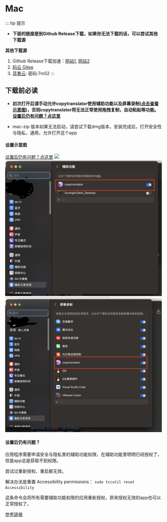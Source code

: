 # Mac
::: tip 提示
- **下面的链接是到Github Release下载，如果你无法下载的话，可以尝试其他下载源**

**其他下载源**
1. Github Release下载加速：[网站1](https://doget.nocsdn.com/#/), [网站2](https://d.serctl.com/)
2. [码云 Gitee](https://gitee.com/ylzheng/CopyTranslator/releases)
3. [蓝奏云](https://elliottzheng.lanzouy.com/b0bhgluri): 密码:7m52
::: 

## 下载前必读

- **初次打开后请手动允许copytranslator使用辅助功能以及屏幕录制([点击查看示意图](#设置示意图))，否则copytranslator将无法正常使用拖拽复制，自动粘贴等功能。[设置后仍有问题？点这里](#设置后仍有问题)**

- mac-zip 版本如果无法启动，请尝试下载dmg版本，安装完成后，打开安全性与隐私，通用，允许打开这个app

<FromMD source="/wiki/mac.md"/>

#### 设置示意图
[设置后仍有问题？点这里](#设置后仍有问题)
![](https://s2.ax1x.com/2019/03/10/ApT0YT.png)
![](/images/access.png)
![](/images/record.png)

#### 设置后仍有问题？

应用程序需要申请安全与隐私里的辅助功能权限，在辅助功能里明明已经授权了，但是app总是获取不到权限。

尝试过重新授权、重启都无效。

解决办法是重置 Accessibility permissions：
`sudo tccutil reset Accessibility`

这条命令会将所有需要辅助功能权限的应用重新授权，原来授权无效的app也可以正常授权了。

[参考链接](https://blog.csdn.net/nicekwell/article/details/117768278)